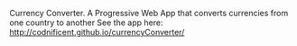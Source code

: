 Currency Converter. A Progressive Web App that converts currencies from one country to another
See the app here: http://codnificent.github.io/currencyConverter/
